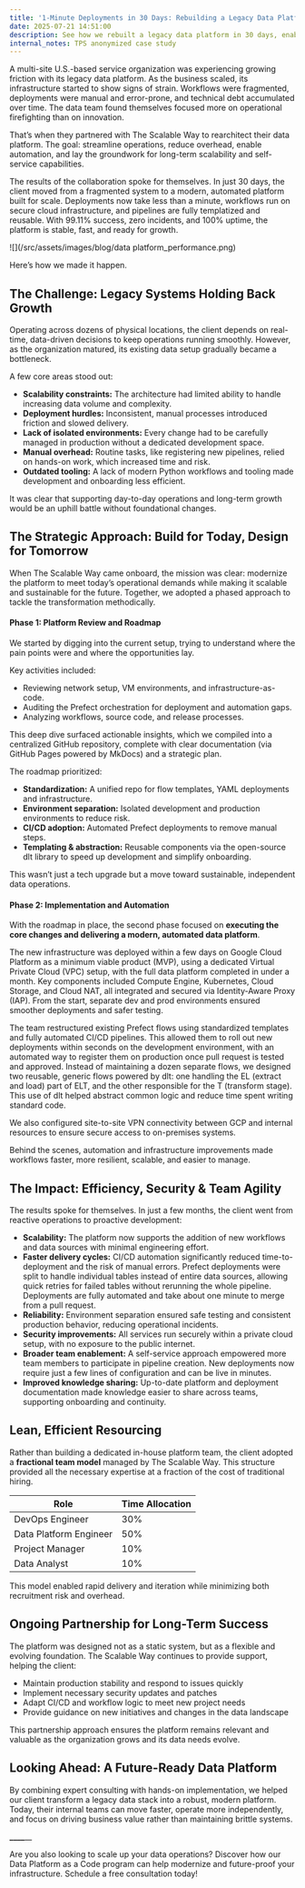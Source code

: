 ```yaml
---
title: '1-Minute Deployments in 30 Days: Rebuilding a Legacy Data Platform for Scale'
date: 2025-07-21 14:51:00
description: See how we rebuilt a legacy data platform in 30 days, enabling 1-minute deployments, automated CI/CD, and scalable self-service. Our “as-code” strategy eliminated bottlenecks and empowered lean teams to move fast and build for the future.
internal_notes: TPS anonymized case study
---
```

A multi-site U.S.-based service organization was experiencing growing friction with its legacy data platform. As the business scaled, its infrastructure started to show signs of strain. Workflows were fragmented, deployments were manual and error-prone, and technical debt accumulated over time. The data team found themselves focused more on operational firefighting than on innovation. 

That’s when they partnered with The Scalable Way to rearchitect their data platform. The goal: streamline operations, reduce overhead, enable automation, and lay the groundwork for long-term scalability and self-service capabilities. 

The results of the collaboration spoke for themselves. In just 30 days, the client moved from a fragmented system to a modern, automated platform built for scale. Deployments now take less than a minute, workflows run on secure cloud infrastructure, and pipelines are fully templatized and reusable. With 99.11% success, zero incidents, and 100% uptime, the platform is stable, fast, and ready for growth.

![](/src/assets/images/blog/data platform_performance.png)

Here’s how we made it happen.

## The Challenge: Legacy Systems Holding Back Growth

Operating across dozens of physical locations, the client depends on real-time, data-driven decisions to keep operations running smoothly. However, as the organization matured, its existing data setup gradually became a bottleneck. 

A few core areas stood out:

- **Scalability constraints:** The architecture had limited ability to handle increasing data volume and complexity.
- **Deployment hurdles:** Inconsistent, manual processes introduced friction and slowed delivery.
- **Lack of isolated environments:** Every change had to be carefully managed in production without a dedicated development space.
- **Manual overhead:** Routine tasks, like registering new pipelines, relied on hands-on work, which increased time and risk.
- **Outdated tooling:** A lack of modern Python workflows and tooling made development and onboarding less efficient. 

It was clear that supporting day-to-day operations and long-term growth would be an uphill battle without foundational changes.

## The Strategic Approach: Build for Today, Design for Tomorrow

When The Scalable Way came onboard, the mission was clear: modernize the platform to meet today’s operational demands while making it scalable and sustainable for the future. Together, we adopted a phased approach to tackle the transformation methodically.

#### Phase 1: Platform Review and Roadmap

We started by digging into the current setup, trying to understand where the pain points were and where the opportunities lay.

Key activities included:

- Reviewing network setup, VM environments, and infrastructure-as-code.
- Auditing the Prefect orchestration for deployment and automation gaps.
- Analyzing workflows, source code, and release processes.

This deep dive surfaced actionable insights, which we compiled into a centralized GitHub repository, complete with clear documentation (via GitHub Pages powered by MkDocs) and a strategic plan.

The roadmap prioritized:

- **Standardization:** A unified repo for flow templates, YAML deployments and infrastructure.
- **Environment separation:** Isolated development and production environments to reduce risk.
- **CI/CD adoption:** Automated Prefect deployments to remove manual steps.
- **Templating & abstraction:** Reusable components via the open-source dlt library to speed up development and simplify onboarding.

This wasn’t just a tech upgrade but a move toward sustainable, independent data operations.

#### Phase 2: Implementation and Automation

With the roadmap in place, the second phase focused on **executing the core changes and delivering a modern, automated data platform**. 

The new infrastructure was deployed within a few days on Google Cloud Platform as a minimum viable product (MVP), using a dedicated Virtual Private Cloud (VPC) setup, with the full data platform completed in under a month. Key components included Compute Engine, Kubernetes, Cloud Storage, and Cloud NAT, all integrated and secured via Identity-Aware Proxy (IAP). From the start, separate dev and prod environments ensured smoother deployments and safer testing.

The team restructured existing Prefect flows using standardized templates and fully automated CI/CD pipelines. This allowed them to roll out new deployments within seconds on the development environment, with an automated way to register them on production once pull request is tested and approved. Instead of maintaining a dozen separate flows, we designed two reusable, generic flows powered by dlt: one handling the EL (extract and load) part of ELT, and the other responsible for the T (transform stage). This use of dlt helped abstract common logic and reduce time spent writing standard code. 

We also configured site-to-site VPN connectivity between GCP and internal resources to ensure secure access to on-premises systems.

Behind the scenes, automation and infrastructure improvements made workflows faster, more resilient, scalable, and easier to manage.

## The Impact: Efficiency, Security & Team Agility

The results spoke for themselves. In just a few months, the client went from reactive operations to proactive development:

- **Scalability:** The platform now supports the addition of new workflows and data sources with minimal engineering effort. 
- **Faster delivery cycles:** CI/CD automation significantly reduced time-to-deployment and the risk of manual errors. Prefect deployments were split to handle individual tables instead of entire data sources, allowing quick retries for failed tables without rerunning the whole pipeline. Deployments are fully automated and take about one minute to merge from a pull request. 
- **Reliability:** Environment separation ensured safe testing and consistent production behavior, reducing operational incidents. 
- **Security improvements:** All services run securely within a private cloud setup, with no exposure to the public internet.
- **Broader team enablement:** A self-service approach empowered more team members to participate in pipeline creation. New deployments now require just a few lines of configuration and can be live in minutes.
- **Improved knowledge sharing:** Up-to-date platform and deployment documentation made knowledge easier to share across teams, supporting onboarding and continuity.

## Lean, Efficient Resourcing

Rather than building a dedicated in-house platform team, the client adopted a **fractional team model** managed by The Scalable Way. This structure provided all the necessary expertise at a fraction of the cost of traditional hiring.

| **Role** | **Time Allocation** |
| --- | --- |
| DevOps Engineer | 30% |
| Data Platform Engineer | 50% |
| Project Manager | 10% |
| Data Analyst | 10% |

This model enabled rapid delivery and iteration while minimizing both recruitment risk and overhead.

## Ongoing Partnership for Long-Term Success

The platform was designed not as a static system, but as a flexible and evolving foundation. The Scalable Way continues to provide support, helping the client:

- Maintain production stability and respond to issues quickly
- Implement necessary security updates and patches
- Adapt CI/CD and workflow logic to meet new project needs
- Provide guidance on new initiatives and changes in the data landscape

This partnership approach ensures the platform remains relevant and valuable as the organization grows and its data needs evolve.

## Looking Ahead: A Future-Ready Data Platform

By combining expert consulting with hands-on implementation, we helped our client transform a legacy data stack into a robust, modern platform. Today, their internal teams can move faster, operate more independently, and focus on driving business value rather than maintaining brittle systems.

**____**__

Are you also looking to scale up your data operations? Discover how our Data Platform as a Code program can help modernize and future-proof your infrastructure. Schedule a free consultation today!
